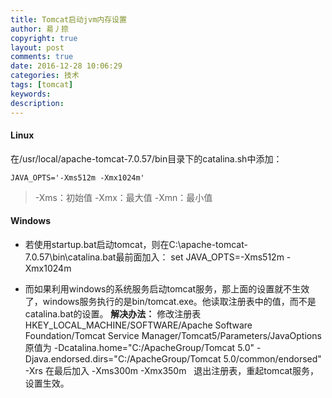 ```yaml
---
title: Tomcat启动jvm内存设置
author: 昜丿捺
copyright: true
layout: post
comments: true
date: 2016-12-28 10:06:29
categories: 技术
tags: [tomcat]
keywords:
description:
---
```


#### Linux
在/usr/local/apache-tomcat-7.0.57/bin目录下的catalina.sh中添加：

	JAVA_OPTS='-Xms512m -Xmx1024m'
> -Xms：初始值
-Xmx：最大值
-Xmn：最小值

<!-- more -->
#### Windows
- 若使用startup.bat启动tomcat，则在C:\apache-tomcat-7.0.57\bin\catalina.bat最前面加入：
		set JAVA_OPTS=-Xms512m -Xmx1024m

- 而如果利用windows的系统服务启动tomcat服务，那上面的设置就不生效了，windows服务执行的是bin/tomcat.exe。他读取注册表中的值，而不是catalina.bat的设置。
**解决办法：**
修改注册表HKEY_LOCAL_MACHINE/SOFTWARE/Apache Software Foundation/Tomcat Service Manager/Tomcat5/Parameters/JavaOptions
原值为
		-Dcatalina.home="C:/ApacheGroup/Tomcat 5.0"
		-Djava.endorsed.dirs="C:/ApacheGroup/Tomcat 5.0/common/endorsed"
		-Xrs
在最后加入
		-Xms300m -Xmx350m  
退出注册表，重起tomcat服务，设置生效。